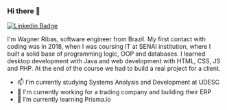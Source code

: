 ### Hi there 👋

[![Linkedin Badge](https://img.shields.io/badge/-LinkedIn-blue?style=flat-square&logo=Linkedin&logoColor=white)](https://www.linkedin.com/in/wagner-ribas-b5791b17a/)

I'm Wagner Ribas, software engineer from Brazil. My first contact with coding was in 2018, when I was coursing IT at SENAI institution, where I built a solid base of programming logic, OOP and databases. I learned desktop development with Java and web development with HTML, CSS, JS and PHP. At the end of the course we had to build a real project for a client. 

- 📫 I'm currently studying Systems Analysis and Development at UDESC
- 🔭 I'm currently working for a trading company and building their ERP
- 🌱 I’m currently learning Prisma.io

<!--
**wagnerr63/wagnerr63** is a ✨ _special_ ✨ repository because its `README.md` (this file) appears on your GitHub profile.

Here are some ideas to get you started:

- 🌱 I’m currently learning ...
- 👯 I’m looking to collaborate on ...
- 🤔 I’m looking for help with ...
- 💬 Ask me about ...
- 📫 How to reach me: ...
- 😄 Pronouns: ...
- ⚡ Fun fact: ...
-->
